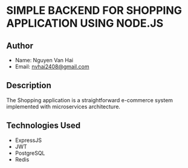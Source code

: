 # SIMPLE BACKEND FOR SHOPPING APPLICATION USING NODE.JS

## Author

- Name: Nguyen Van Hai
- Email: nvhai2408@gmail.com

## Description

The Shopping application is a straightforward e-commerce system implemented with microservices architecture.

## Technologies Used

- ExpressJS
- JWT
- PostgreSQL
- Redis
